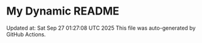 # My Dynamic README
Updated at: Sat Sep 27 01:27:08 UTC 2025
This file was auto-generated by GitHub Actions.
